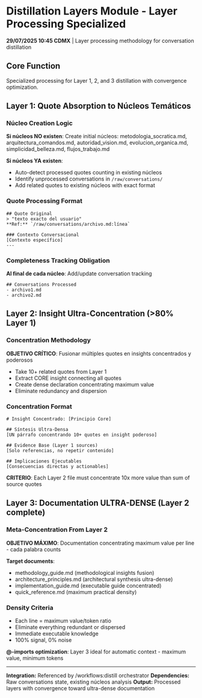 # Distillation Layers Module - Layer Processing Specialized

**29/07/2025 10:45 CDMX** | Layer processing methodology for conversation distillation

## Core Function
Specialized processing for Layer 1, 2, and 3 distillation with convergence optimization.

## Layer 1: Quote Absorption to Núcleos Temáticos

### Núcleo Creation Logic
**Si núcleos NO existen**: Create initial núcleos: metodologia_socratica.md, arquitectura_comandos.md, autoridad_vision.md, evolucion_organica.md, simplicidad_belleza.md, flujos_trabajo.md

**Si núcleos YA existen**: 
- Auto-detect processed quotes counting in existing núcleos
- Identify unprocessed conversations in `/raw/conversations/`
- Add related quotes to existing núcleos with exact format

### Quote Processing Format
```
## Quote Original
> "texto exacto del usuario"
**Ref:** `/raw/conversations/archivo.md:línea`

### Contexto Conversacional
[Contexto específico]
---
```

### Completeness Tracking Obligation
**Al final de cada núcleo**: Add/update conversation tracking
```
## Conversations Processed
- archivo1.md
- archivo2.md
```

## Layer 2: Insight Ultra-Concentration (>80% Layer 1)

### Concentration Methodology
**OBJETIVO CRÍTICO**: Fusionar múltiples quotes en insights concentrados y poderosos
- Take 10+ related quotes from Layer 1
- Extract CORE insight connecting all quotes
- Create dense declaration concentrating maximum value
- Eliminate redundancy and dispersion

### Concentration Format
```
# Insight Concentrado: [Principio Core]

## Síntesis Ultra-Densa
[UN párrafo concentrando 10+ quotes en insight poderoso]

## Evidence Base (Layer 1 sources)
[Solo referencias, no repetir contenido]

## Implicaciones Ejecutables
[Consecuencias directas y actionables]
```

**CRITERIO**: Each Layer 2 file must concentrate 10x more value than sum of source quotes

## Layer 3: Documentation ULTRA-DENSE (Layer 2 complete)

### Meta-Concentration From Layer 2
**OBJETIVO MÁXIMO**: Documentation concentrating maximum value per line - cada palabra counts

**Target documents**:
- methodology_guide.md (methodological insights fusion)
- architecture_principles.md (architectural synthesis ultra-dense)
- implementation_guide.md (executable guide concentrated)
- quick_reference.md (maximum practical density)

### Density Criteria
- Each line = maximum value/token ratio
- Eliminate everything redundant or dispersed
- Immediate executable knowledge
- 100% signal, 0% noise

**@-imports optimization**: Layer 3 ideal for automatic context - maximum value, minimum tokens

---
**Integration:** Referenced by /workflows:distill orchestrator
**Dependencies:** Raw conversations state, existing núcleos analysis
**Output:** Processed layers with convergence toward ultra-dense documentation